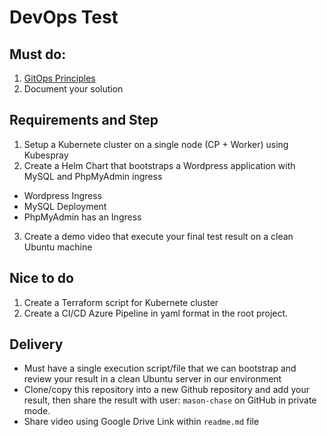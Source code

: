 # DevOps Test

## Must do:

1. [GitOps Principles](https://en.wikipedia.org/wiki/DevOps#GitOps)
2. Document your solution

## Requirements and Step


1. Setup a Kubernete cluster on a single node (CP + Worker) using Kubespray
2. Create a Helm Chart that bootstraps a Wordpress application with MySQL and PhpMyAdmin ingress

- Wordpress Ingress
- MySQL Deployment
- PhpMyAdmin has an Ingress

3. Create a demo video that execute your final test result on a clean Ubuntu machine

## Nice to do

1. Create a Terraform script for Kubernete cluster
2. Create a CI/CD Azure Pipeline in yaml format in the root project.

## Delivery
- Must have a single execution script/file that we can bootstrap and review your result in a clean Ubuntu server in our environment
- Clone/copy this repository into a new Github repository and add your result, then share the result with user: `mason-chase` on GitHub in private mode.
- Share video using Google Drive Link within `readme.md` file
